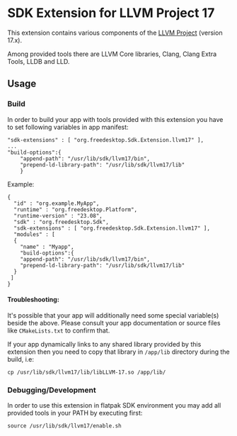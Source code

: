 # SDK Extension for LLVM Project 17

This extension contains various components of the [LLVM Project](https://llvm.org) (version 17.x).

Among provided tools there are LLVM Core libraries, Clang, Clang Extra Tools, LLDB and LLD.

## Usage

### Build

In order to build your app with tools provided with this extension you have to set following variables in app manifest:

```
"sdk-extensions" : [ "org.freedesktop.Sdk.Extension.llvm17" ],
...
"build-options":{
    "append-path": "/usr/lib/sdk/llvm17/bin",
    "prepend-ld-library-path": "/usr/lib/sdk/llvm17/lib"
    }
```
Example:
```
{
  "id" : "org.example.MyApp",
  "runtime" : "org.freedesktop.Platform",
  "runtime-version" : "23.08",
  "sdk" : "org.freedesktop.Sdk",
  "sdk-extensions" : [ "org.freedesktop.Sdk.Extension.llvm17" ],
  "modules" : [
  {
    "name" : "Myapp",
    "build-options":{
    "append-path": "/usr/lib/sdk/llvm17/bin",
    "prepend-ld-library-path": "/usr/lib/sdk/llvm17/lib"
  }
 ]
}
```

#### Troubleshooting:

It's possible that your app will additionally need some special variable(s) beside the above. Please consult your app documentation or source files like `CMakeLists.txt` to confirm that.

If your app dynamically links to any shared library provided by this extension then you need to copy that library in `/app/lib` directory during the build, i.e:
```
cp /usr/lib/sdk/llvm17/lib/libLLVM-17.so /app/lib/
```

### Debugging/Development

In order to use this extension in flatpak SDK environment you may add all provided tools in your PATH by executing first:
```
source /usr/lib/sdk/llvm17/enable.sh
```
